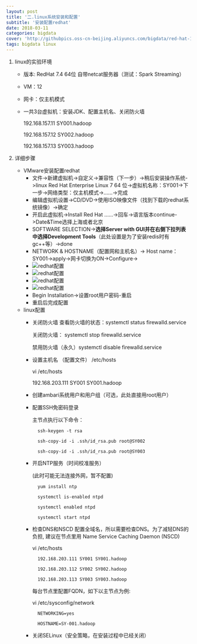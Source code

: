 ```yaml
---
layout: post
title: '二.linux系统安装和配置'
subtitle: '安装配置redhat'
date: 2018-03-11
categories: bigdata
cover: 'http://githubpics.oss-cn-beijing.aliyuncs.com/bigdata/red-hat-1.jpg'
tags: bigdata linux 
---
```


 1. linux的实验环境
    * 版本: RedHat 7.4  64位 自带netcat服务器（测试：Spark Streaming）
    * VM：12
    * 网卡：仅主机模式
    * 一共3台虚拟机：安装JDK、配置主机名、关闭防火墙
    
        192.168.157.11 SY001.hadoop

	    192.168.157.12 SY002.hadoop
	    
	    192.168.157.13 SY003.hadoop
	    
    
 2. 详细步骤
    * VMware安装配置redhat
        * 文件->新建虚拟机->自定义->兼容性（下一步）->稍后安装操作系统->linux Red Hat Enterprise Linux 7 64 位->虚拟机名称：SY001->下一步->网络类型：仅主机模式->……->完成
        * 编辑虚拟机设置->CD/DVD->使用ISO映像文件（找到下载的redhat系统镜像）->确定
        * 开启此虚拟机->Install Red Hat ……->回车->语言版本continue->Date&Time选择上海或者北京
        * SOFTWARE SELECTION->**选择Server with GUI并在右侧下拉列表中选择Development Tools**（此处设置是为了安装redis时有gc++等）->done
        * NETWORK & HOSTNAME（配置网和主机名）-> Host name：SY001->apply->网卡切换为ON->Configure->
        * ![redhat配置][2]
        * ![redhat配置][3]
        * ![redhat配置][4]
        * ![redhat配置][1]
        * Begin Installation->设置root用户密码-重启
        * 重启后完成配置
    * linux配置
        * 关闭防火墙
            查看防火墙的状态：systemctl status firewalld.service

		    关闭防火墙：      systemctl stop firewalld.service
		    
		    禁用防火墙（永久）systemctl disable firewalld.service
		    
        * 设置主机名 （配置文件） /etc/hosts
        
            vi /etc/hosts
            
            192.168.203.111 SY001 SY001.hadoop

        * 创建ambari系统用户和用户组（可选，此处直接用root用户）
            
        * 配置SSH免密码登录
        
            主节点执行以下命令：
            
                ssh-keygen -t rsa
                
                ssh-copy-id -i .ssh/id_rsa.pub root@SY002
                
                ssh-copy-id -i .ssh/id_rsa.pub root@SY003
            
        * 开启NTP服务（时间校准服务）
        
            (此时可能无法连接外网，暂不配置)
            
                yum install ntp
                
                systemctl is-enabled ntpd
                
                systemctl enabled ntpd
                
                systemctl start ntpd
            
        * 检查DNS和NSCD
            配置全域名，所以需要检查DNS。为了减轻DNS的负担, 建议在节点里用 Name Service Caching Daemon (NSCD)
            
            vi /etc/hosts
                
                192.168.203.111 SY001 SY001.hadoop
                
                192.168.203.112 SY002 SY002.hadoop
                
                192.168.203.113 SY003 SY003.hadoop
                
                
            每台节点里配置FQDN，如下以主节点为例:
            
            vi /etc/sysconfig/network
            
                NETWORKING=yes
                
                HOSTNAME=SY-001.hadoop


        * 关闭SELinux（安全策略，在安装过程中已经关闭）


  [1]: http://githubpics.oss-cn-beijing.aliyuncs.com/bigdata/redhat02.jpg
  [2]: http://githubpics.oss-cn-beijing.aliyuncs.com/bigdata/redhat03.jpg
  [3]: http://githubpics.oss-cn-beijing.aliyuncs.com/bigdata/redhat04.jpg
  [4]: http://githubpics.oss-cn-beijing.aliyuncs.com/bigdata/redhat05.jpg